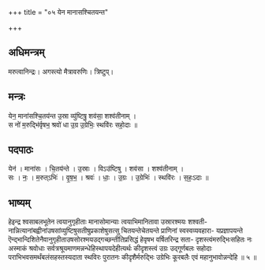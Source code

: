 +++
title = "०५ येन मानासश्चितयन्त"

+++
## अधिमन्त्रम्
मरुत्वानिन्द्रः। अगस्त्यो मैत्रावरुणिः। त्रिष्टुप्।

## मन्त्रः
येन॒ माना॑सश्चि॒तय॑न्त उ॒स्रा व्यु॑ष्टिषु॒ शव॑सा॒ शश्व॑तीनाम् ।  
स नो॑ म॒रुद्भि॑र्वृषभ॒ श्रवो॑ धा उ॒ग्र उ॒ग्रेभिः॒ स्थवि॑रः सहो॒दाः ॥

## पदपाठः
येन॑ । माना॑सः । चि॒तय॑न्ते । उ॒स्राः । विऽउ॑ष्टिषु । शव॑सा । शश्व॑तीनाम् ।  
सः । नः॒ । म॒रुत्ऽभिः॑ । वृ॒ष॒भ॒ । श्रवः॑ । धाः॒ । उ॒ग्रः । उ॒ग्रेभिः॑ । स्थवि॑रः । स॒हः॒ऽदाः ॥

## भाष्यम्
हेइन्द्र श्वसाबलभूतेन त्वयानुगृहीताः मानासोमान्याः त्वयाभिमानितावा उस्रारश्मयः शश्वती- नान्नित्यानांबह्वीनांउषसांव्युष्टिषुसतीषुप्रकाशेषुसत्सु चितयन्तेचेतयन्ते प्राणिनां स्वस्वव्यवहारा- यप्रज्ञापयन्ते ऎन्द्भान्दिशितेनैवानुगृहीताउषसोरश्मयउद्गच्छन्तीतिप्रसिद्धं हेवृषभ वर्षितरिन्द्र सता- दृशस्त्वंमरुद्भिःसहितः नः अस्माकं श्रवोधाः सर्वत्रश्रूयमाणमन्नन्धेहिस्थापयदेहीत्यर्थः कीदृशस्त्वं उग्रः उद्गूर्णबलः सहोदाः पराभिभवसमर्थंबलंसहस्तस्यदाता स्थविरः पुरातनः कीदृशैर्मरुद्भिः उग्रेभिः कूरबलैः एवं महानुभावोन्नन्देहि ॥ ५ ॥